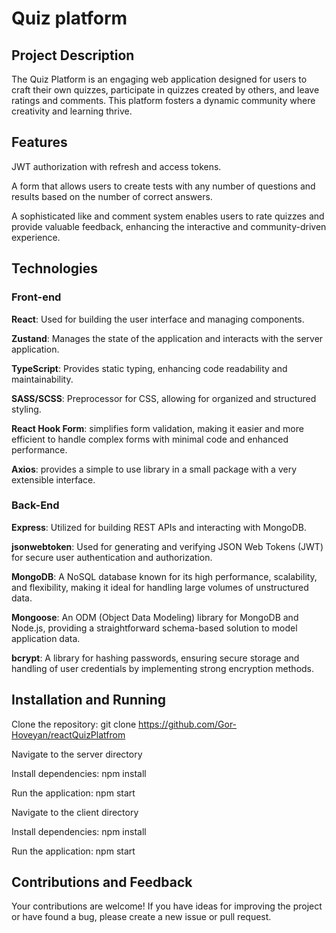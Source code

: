 <h1>Quiz platform</h1>


<h2>Project Description</h2>

The Quiz Platform is an engaging web application designed for users to craft their own quizzes, participate in quizzes created by others, and leave ratings and comments. This platform fosters a dynamic community where creativity and learning thrive.

<h2>Features</h2>

  JWT authorization with refresh and access tokens.
  
  A form that allows users to create tests with any number of questions and results based on the number of correct answers.

  A sophisticated like and comment system enables users to rate quizzes and provide valuable feedback, enhancing the interactive and community-driven experience.


<h2>Technologies</h2>

  <h3>Front-end</h3>
  
   <b>React</b>: Used for building the user interface and managing components.
    
   <b>Zustand</b>: Manages the state of the application and interacts with the server application.
    
   <b>TypeScript</b>: Provides static typing, enhancing code readability and maintainability.
    
   <b>SASS/SCSS</b>: Preprocessor for CSS, allowing for organized and structured styling.
    
   <b>React Hook Form</b>: simplifies form validation, making it easier and more efficient to handle complex forms with minimal code and enhanced performance.
    
   <b>Axios</b>: provides a simple to use library in a small package with a very extensible interface.

  <h3>Back-End</h3>
  
   <b>Express</b>: Utilized for building REST APIs and interacting with MongoDB.

   <b>jsonwebtoken</b>: Used for generating and verifying JSON Web Tokens (JWT) for secure user authentication and authorization.

   <b>MongoDB</b>: A NoSQL database known for its high performance, scalability, and flexibility, making it ideal for handling large volumes of unstructured data.

   <b>Mongoose</b>: An ODM (Object Data Modeling) library for MongoDB and Node.js, providing a straightforward schema-based solution to model application data.

   <b>bcrypt</b>: A library for hashing passwords, ensuring secure storage and handling of user credentials by implementing strong encryption methods.

<h2>Installation and Running</h2>

  
  Clone the repository: git clone https://github.com/Gor-Hoveyan/reactQuizPlatfrom
  
  Navigate to the server directory
  
  Install dependencies: npm install
  
  Run the application: npm start

  Navigate to the client directory  
  
  Install dependencies: npm install
  
  Run the application: npm start


<h2>Contributions and Feedback</h2>

  
  Your contributions are welcome! If you have ideas for improving the project or have found a bug, please create a new issue or pull request.
